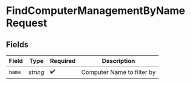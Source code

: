 # FindComputerManagementByNameRequest


## Fields

| Field                      | Type                       | Required                   | Description                |
| -------------------------- | -------------------------- | -------------------------- | -------------------------- |
| `name`                     | *string*                   | :heavy_check_mark:         | Computer Name to filter by |